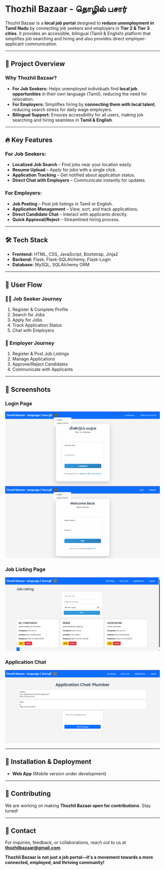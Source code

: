 # Thozhil Bazaar - தொழில் பசார்
Thozhil Bazaar is a **local job portal** designed to **reduce unemployment in Tamil Nadu** by connecting job seekers and employers in **Tier 2 & Tier 3 cities**. It provides an accessible, bilingual (Tamil & English) platform that simplifies job searching and hiring and also provides direct employer-applicant communication.


---

## 🚀 Project Overview
### Why Thozhil Bazaar?
- **For Job Seekers:** Helps unemployed individuals find **local job opportunities** in their own language (Tamil), reducing the need for relocation.
- **For Employers:** Simplifies hiring by **connecting them with local talent**, reducing search stress for daily wage employers.
- **Bilingual Support:** Ensures accessibility for all users, making job searching and hiring seamless in **Tamil & English**.

---

## 🔥 Key Features
### For Job Seekers:
- **Localized Job Search** – Find jobs near your location easily.
- **Resume Upload** – Apply for jobs with a single click.
- **Application Tracking** – Get notified about application status.
- **Direct Chat with Employers** – Communicate instantly for updates.

### For Employers:
- **Job Posting** – Post job listings in Tamil or English.
- **Application Management** – View, sort, and track applications.
- **Direct Candidate Chat** – Interact with applicants directly.
- **Quick Approval/Reject** – Streamlined hiring process.

---

## 🛠 Tech Stack
- **Frontend:** HTML, CSS, JavaScript, Bootstrap, Jinja2
- **Backend:** Flask, Flask-SQLAlchemy, Flask-Login
- **Database:** MySQL, SQLAlchemy ORM

---

## 📌 User Flow
### 👨‍💼 Job Seeker Journey
1. Register & Complete Profile
2. Search for Jobs
3. Apply for Jobs
4. Track Application Status
5. Chat with Employers

### 🏢 Employer Journey
1. Register & Post Job Listings
2. Manage Applications
3. Approve/Reject Candidates
4. Communicate with Applicants

---

## 📸 Screenshots

### Login Page
![Login Page](job_portal/screenshots/login_tamil.png)
![Login Page](job_portal/screenshots/login_english.png)

### Job Listing Page
![Job Listing Page](job_portal/screenshots/job_listing_filtering.png)

### Application Chat
![Application Chat](job_portal/screenshots/sample_chat.png)

---

## 🔧 Installation & Deployment
- **Web App** (Mobile version under development)

---

## 🤝 Contributing
We are working on making **Thozhil Bazaar open for contributions**. Stay tuned!

---

## 📩 Contact
For inquiries, feedback, or collaborations, reach out to us at **thozhilbazaar@gmail.com**.

**Thozhil Bazaar is not just a job portal—it's a movement towards a more connected, employed, and thriving community!**


